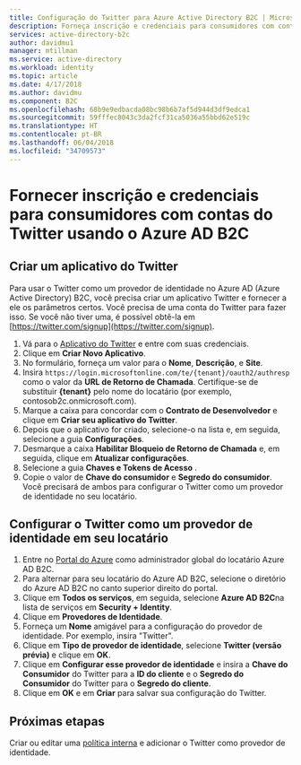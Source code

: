 ```yaml
---
title: Configuração do Twitter para Azure Active Directory B2C | Microsoft Docs
description: Forneça inscrição e credenciais para consumidores com contas do Twitter em seus aplicativos protegidos pelo Azure Active Directory B2C.
services: active-directory-b2c
author: davidmu1
manager: mtillman
ms.service: active-directory
ms.workload: identity
ms.topic: article
ms.date: 4/17/2018
ms.author: davidmu
ms.component: B2C
ms.openlocfilehash: 68b9e9edbacda08bc98b6b7af5d944d3df9edca1
ms.sourcegitcommit: 59fffec8043c3da2fcf31ca5036a55bbd62e519c
ms.translationtype: HT
ms.contentlocale: pt-BR
ms.lasthandoff: 06/04/2018
ms.locfileid: "34709573"
---
```

# <a name="provide-sign-up-and-sign-in-to-consumers-with-twitter-accounts-using-azure-ad-b2c"></a>Fornecer inscrição e credenciais para consumidores com contas do Twitter usando o Azure AD B2C

## <a name="create-a-twitter-application"></a>Criar um aplicativo do Twitter
Para usar o Twitter como um provedor de identidade no Azure AD (Azure Active Directory) B2C, você precisa criar um aplicativo Twitter e fornecer a ele os parâmetros certos. Você precisa de uma conta do Twitter para fazer isso. Se você não tiver uma, é possível obtê-la em [https://twitter.com/signup](https://twitter.com/signup).

1. Vá para o [Aplicativo do Twitter](https://apps.twitter.com/) e entre com suas credenciais.
2. Clique em **Criar Novo Aplicativo**. 
3. No formulário, forneça um valor para o **Nome**, **Descrição**, e **Site**.
4. Insira `https://login.microsoftonline.com/te/{tenant}/oauth2/authresp` como o valor da **URL de Retorno de Chamada**. Certifique-se de substituir **{tenant}** pelo nome do locatário (por exemplo, contosob2c.onmicrosoft.com).
5. Marque a caixa para concordar com o **Contrato de Desenvolvedor** e clique em **Criar seu aplicativo do Twitter**.
6. Depois que o aplicativo for criado, selecione-o na lista e, em seguida, selecione a guia **Configurações**.
7. Desmarque a caixa **Habilitar Bloqueio de Retorno de Chamada** e, em seguida, clique em **Atualizar configurações**.
8. Selecione a guia **Chaves e Tokens de Acesso** .
9. Copie o valor de **Chave do consumidor** e **Segredo do consumidor**. Você precisará de ambos para configurar o Twitter como um provedor de identidade no seu locatário.

## <a name="configure-twitter-as-an-identity-provider-in-your-tenant"></a>Configurar o Twitter como um provedor de identidade em seu locatário
1. Entre no [Portal do Azure](https://portal.azure.com/) como administrador global do locatário Azure AD B2C. 
2. Para alternar para seu locatário do Azure AD B2C, selecione o diretório do Azure AD B2C no canto superior direito do portal.
3. Clique em **Todos os serviços**, em seguida, selecione **Azure AD B2C**na lista de serviços em **Security + Identity**.
4. Clique em **Provedores de Identidade**.
4. Forneça um **Nome** amigável para a configuração do provedor de identidade. Por exemplo, insira "Twitter".
5. Clique em **Tipo de provedor de identidade**, selecione **Twitter (versão prévia)** e clique em **OK**.
6. Clique em **Configurar esse provedor de identidade** e insira a **Chave do Consumidor** do Twitter para a **ID do cliente** e o **Segredo do Consumidor** do Twitter para o **Segredo do cliente**.
7. Clique em **OK** e em **Criar** para salvar sua configuração do Twitter.

## <a name="next-steps"></a>Próximas etapas

Criar ou editar uma [política interna](active-directory-b2c-reference-policies.md) e adicionar o Twitter como provedor de identidade.
